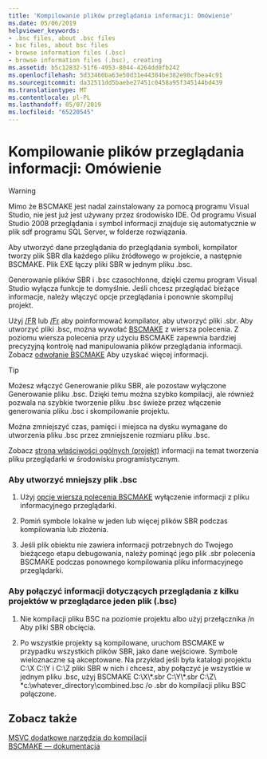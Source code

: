 ```yaml
---
title: 'Kompilowanie plików przeglądania informacji: Omówienie'
ms.date: 05/06/2019
helpviewer_keywords:
- .bsc files, about .bsc files
- bsc files, about bsc files
- browse information files (.bsc)
- browse information files (.bsc), creating
ms.assetid: b5c12832-51f6-4953-8044-4264dd0fb242
ms.openlocfilehash: 5d33460ba63e50d31e44384be382e98cfbea4c91
ms.sourcegitcommit: da32511dd5baebe27451c0458a95f345144bd439
ms.translationtype: MT
ms.contentlocale: pl-PL
ms.lasthandoff: 05/07/2019
ms.locfileid: "65220545"
---
```

# <a name="building-browse-information-files-overview"></a>Kompilowanie plików przeglądania informacji: Omówienie


> [!WARNING]
> Mimo że BSCMAKE jest nadal zainstalowany za pomocą programu Visual Studio, nie jest już jest używany przez środowisko IDE. Od programu Visual Studio 2008 przeglądania i symbol informacji znajduje się automatycznie w plik sdf programu SQL Server, w folderze rozwiązania.

Aby utworzyć dane przeglądania do przeglądania symboli, kompilator tworzy plik SBR dla każdego pliku źródłowego w projekcie, a następnie BSCMAKE. Plik EXE łączy pliki SBR w jednym pliku .bsc.

Generowanie plików SBR i .bsc czasochłonne, dzięki czemu program Visual Studio wyłącza funkcje te domyślnie. Jeśli chcesz przeglądać bieżące informacje, należy włączyć opcje przeglądania i ponownie skompiluj projekt.

Użyj [/FR](fr-fr-create-dot-sbr-file.md) lub [/Fr](fr-fr-create-dot-sbr-file.md) aby poinformować kompilator, aby utworzyć pliki .sbr. Aby utworzyć pliki .bsc, można wywołać [BSCMAKE](bscmake-command-line.md) z wiersza polecenia. Z poziomu wiersza polecenia przy użyciu BSCMAKE zapewnia bardziej precyzyjną kontrolę nad manipulowania plików przeglądania informacji. Zobacz [odwołanie BSCMAKE](bscmake-reference.md) Aby uzyskać więcej informacji.

> [!TIP]
>  Możesz włączyć Generowanie pliku SBR, ale pozostaw wyłączone Generowanie pliku .bsc. Dzięki temu można szybko kompilacji, ale również pozwala na szybkie tworzenie pliku .bsc świeże przez włączenie generowania pliku .bsc i skompilowanie projektu.

Można zmniejszyć czas, pamięci i miejsca na dysku wymagane do utworzenia pliku .bsc przez zmniejszenie rozmiaru pliku .bsc.

Zobacz [strona właściwości ogólnych (projekt)](general-property-page-project.md) informacji na temat tworzenia pliku przeglądarki w środowisku programistycznym.

### <a name="to-create-a-smaller-bsc-file"></a>Aby utworzyć mniejszy plik .bsc

1. Użyj [opcje wiersza polecenia BSCMAKE](bscmake-options.md) wyłączenie informacji z pliku informacyjnego przeglądarki.

1. Pomiń symbole lokalne w jeden lub więcej plików SBR podczas kompilowania lub złożenia.

1. Jeśli plik obiektu nie zawiera informacji potrzebnych do Twojego bieżącego etapu debugowania, należy pominąć jego plik .sbr polecenia BSCMAKE podczas ponownego kompilowania pliku informacyjnego przeglądarki.

### <a name="to-combine-the-browse-information-from-several-projects-into-one-browser-file-bsc"></a>Aby połączyć informacji dotyczących przeglądania z kilku projektów w przeglądarce jeden plik (.bsc)

1. Nie kompilacji pliku BSC na poziomie projektu albo użyj przełącznika /n Aby pliki SBR obcięcia.

1. Po wszystkie projekty są kompilowane, uruchom BSCMAKE w przypadku wszystkich plików SBR, jako dane wejściowe. Symbole wieloznaczne są akceptowane. Na przykład jeśli była katalogi projektu C:\X C:\Y i C:\Z pliki SBR w nich i chcesz, aby połączyć je wszystkie w jednym pliku .bsc, użyj BSCMAKE C:\X\\\*.sbr C:\Y\\\*.sbr C:\Z\\ \*c:\whatever_directory\combined.bsc /o .sbr do kompilacji pliku BSC połączone.

## <a name="see-also"></a>Zobacz także

[MSVC dodatkowe narzędzia do kompilacji](c-cpp-build-tools.md)<br/>
[BSCMAKE — dokumentacja](bscmake-reference.md)
